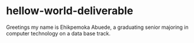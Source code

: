 # hellow-world-deliverable

Greetings my name is Ehikpemoka Abuede, a graduating senior majoring in computer technology on a data base track.
